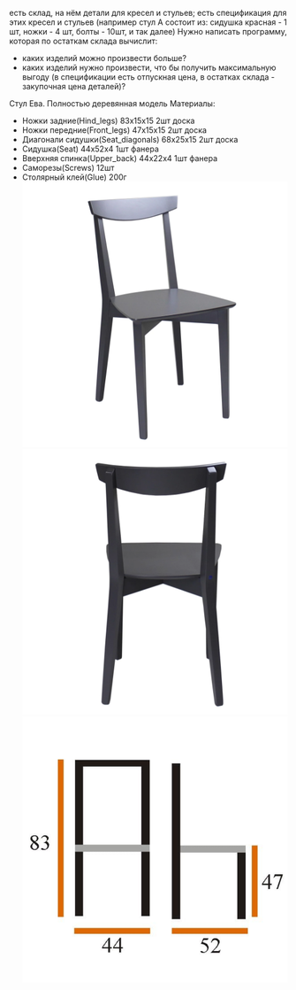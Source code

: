 есть склад, на нём детали для кресел и стульев; есть спецификация для этих кресел и стульев (например стул А состоит из: сидушка красная - 1 шт, ножки - 4 шт, болты - 10шт, и так далее) Нужно написать программу, которая по остаткам склада вычислит:
- каких изделий можно произвести больше?
- каких изделий нужно произвести, что бы получить максимальную выгоду (в спецификации есть отпускная цена, в остатках склада - закупочная цена деталей)?

Стул Ева. Полностью деревянная модель
Материалы:
- Ножки задние(Hind_legs) 83х15х15 2шт доска
- Ножки передние(Front_legs) 47х15х15 2шт доска
- Диагонали сидушки(Seat_diagonals) 68х25х15 2шт доска
- Сидушка(Seat) 44х52х4 1шт фанера
- Вверхняя спинка(Upper_back) 44х22х4 1шт фанера
- Саморезы(Screws) 12шт
- Столярный клей(Glue) 200г
![img.png](Images/img.png)
![img_1.png](Images/img_1.png)
![img_2.png](Images/img_2.png)
